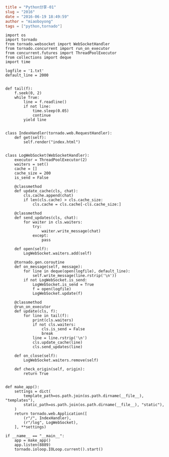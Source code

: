 ```toml

title = "Python分享-01"
slug = "2016"
date = "2016-06-19 18:49:59"
author = "miaoboyong"
tags = ["python,tornado"]

```
<!--lang: python-->
    import os
    import tornado
    from tornado.websocket import WebSocketHandler
    from tornado.concurrent import run_on_executor
    from concurrent.futures import ThreadPoolExecutor
    from collections import deque
    import time

    logfile = '1.txt'
    default_line = 2000


    def tail(f):
        f.seek(0, 2)
        while True:
            line = f.readline()
            if not line:
                time.sleep(0.05)
                continue
            yield line


    class IndexHandler(tornado.web.RequestHandler):
        def get(self):
            self.render("index.html")


    class LogWebSocket(WebSocketHandler):
        executor = ThreadPoolExecutor(2)
        waiters = set()
        cache = []
        cache_size = 200
        is_send = False

        @classmethod
        def update_cache(cls, chat):
            cls.cache.append(chat)
            if len(cls.cache) > cls.cache_size:
                cls.cache = cls.cache[-cls.cache_size:]

        @classmethod
        def send_updates(cls, chat):
            for waiter in cls.waiters:
                try:
                    waiter.write_message(chat)
                except:
                    pass

        def open(self):
            LogWebSocket.waiters.add(self)

        @tornado.gen.coroutine
        def on_message(self, message):
            for line in deque(open(logfile), default_line):
                self.write_message(line.rstrip('\n'))
            if not LogWebSocket.is_send:
                LogWebSocket.is_send = True
                f = open(logfile)
                LogWebSocket.update(f)

        @classmethod
        @run_on_executor
        def update(cls, f):
            for line in tail(f):
                print(cls.waiters)
                if not cls.waiters:
                    cls.is_send = False
                    break
                line = line.rstrip('\n')
                cls.update_cache(line)
                cls.send_updates(line)

        def on_close(self):
            LogWebSocket.waiters.remove(self)

        def check_origin(self, origin):
            return True


    def make_app():
        settings = dict(
            template_path=os.path.join(os.path.dirname(__file__), "templates"),
            static_path=os.path.join(os.path.dirname(__file__), "static"),
        )
        return tornado.web.Application([
            (r"/", IndexHandler),
            (r"/log", LogWebSocket),
        ], **settings)

    if __name__ == "__main__":
        app = make_app()
        app.listen(8889)
        tornado.ioloop.IOLoop.current().start()